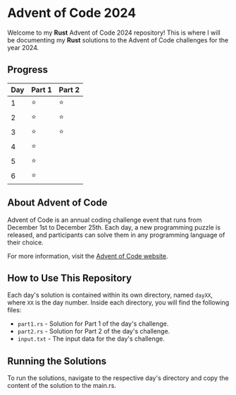 # Advent of Code 2024

Welcome to my **Rust** Advent of Code 2024 repository! This is where I will be documenting my **Rust** solutions to the Advent of Code challenges for the year 2024.

## Progress

| Day | Part 1 | Part 2 |
| --- | ------ | ------ |
| 1   | ⭐️    | ⭐️    |
| 2   | ⭐️    | ⭐️    |
| 3   | ⭐️    | ⭐️    |
| 4   | ⭐️    |        |
| 5   | ⭐️    |        |
| 6   | ⭐️    |        |

## About Advent of Code

Advent of Code is an annual coding challenge event that runs from December 1st to December 25th. Each day, a new programming puzzle is released, and participants can solve them in any programming language of their choice.

For more information, visit the [Advent of Code website](https://adventofcode.com/).

## How to Use This Repository

Each day's solution is contained within its own directory, named `dayXX`, where `XX` is the day number. Inside each directory, you will find the following files:

- `part1.rs` - Solution for Part 1 of the day's challenge.
- `part2.rs` - Solution for Part 2 of the day's challenge.
- `input.txt` - The input data for the day's challenge.

## Running the Solutions

To run the solutions, navigate to the respective day's directory and copy the content of the solution to the main.rs.
